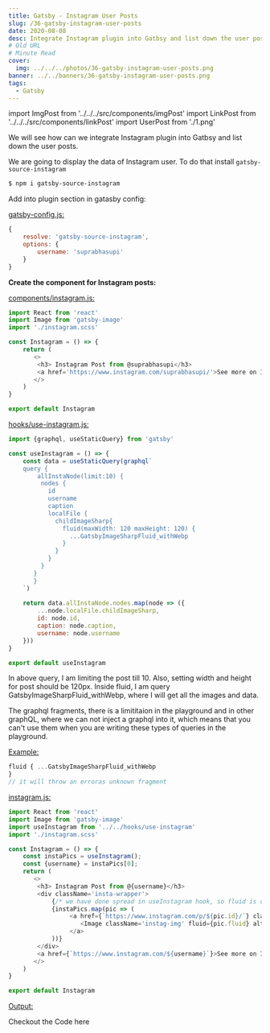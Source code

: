 ```yaml
---
title: Gatsby - Instagram User Posts
slug: /36-gatsby-instagram-user-posts
date: 2020-08-08
desc: Integrate Instagram plugin into Gatbsy and list down the user posts.
# Old URL
# Minute Read
cover:
  img: ../../../photos/36-gatsby-instagram-user-posts.png
banner: ../../banners/36-gatsby-instagram-user-posts.png
tags:
  - Gatsby
---
```


import ImgPost from '../../../src/components/imgPost'
import LinkPost from '../../../src/components/linkPost'
import UserPost from './1.png'

We will see how can we integrate Instagram plugin into Gatbsy and list down the user posts.

We are going to display the data of Instagram user. To do that install `gatsby-source-instagram`

```sh
$ npm i gatsby-source-instagram
```

Add into plugin section in gatasby config:

<u>gatsby-config.js:</u>

```js
{
	resolve: 'gatsby-source-instagram',
	options: {
		username: 'suprabhasupi'
	}
}
```

**Create the component for Instagram posts:**

<u>components/instagram.js:</u>

```js
import React from 'react'
import Image from 'gatsby-image'
import './instagram.scss'

const Instagram = () => {
    return (
       <>
        <h3> Instagram Post from @suprabhasupi</h3>
        <a href='https://www.instagram.com/suprabhasupi/'>See more on Instagram &rarr;</a>
       </>
    )
}

export default Instagram
```

<u>hooks/use-instagram.js:</u>

```js
import {graphql, useStaticQuery} from 'gatsby'

const useInstagram = () => {
    const data = useStaticQuery(graphql`
    query {
        allInstaNode(limit:10) {
         nodes {
           id
           username
           caption
           localFile {
             childImageSharp{
               fluid(maxWidth: 120 maxHeight: 120) {
                 ...GatsbyImageSharpFluid_withWebp
               }
             }
           }
         }
       }
       }
    `)
    
    return data.allInstaNode.nodes.map(node => ({
        ...node.localFile.childImageSharp,
        id: node.id,
        caption: node.caption,
        username: node.username
    }))
}

export default useInstagram
```

In above query, I am limiting the post till 10. Also, setting width and height for post should be 120px. Inside fluid, I am query GatsbyImageSharpFluid_withWebp, where I will get all the images and data.

The graphql fragments, there is a limititaion in the playground and in other graphQL, where we can not inject a graphql into it, which means that you can't use them when you are writing these types of queries in the playground.

<u>Example:</u>

```js
fluid { ...GatsbyImageSharpFluid_withWebp
}
// it will throw an erroras unknown fragment
```

<u>instagram.js:</u>

```js
import React from 'react'
import Image from 'gatsby-image'
import useInstagram from '../../hooks/use-instagram'
import './instagram.scss'

const Instagram = () => {
    const instaPics = useInstagram();
    const {username} = instaPics[0];
    return (
       <>
        <h3> Instagram Post from @{username}</h3>
        <div className='insta-wrapper'>
            {/* we have done spread in useInstagram hook, so fluid is on top */}
            {instaPics.map(pic => (
                 <a href={`https://www.instagram.com/p/${pic.id}/`} className='instagram_pic' target='_blank'>
                    <Image className='instag-img' fluid={pic.fluid} alt={pic.caption} />
                 </a>
            ))}
        </div>
        <a href={`https://www.instagram.com/${username}`}>See more on Instagram &rarr;</a>
       </>
    )
}

export default Instagram
```

<u>Output:</u>

<ImgPost src={UserPost} alt='instagram user posts gatsby' width={60} />

Checkout the Code here <LinkPost href='https://github.com/suprabhasupi/gatsby-intro/commit/de4c17a1a8ae22e3eed111d82cf8069d1d5775d1' name='@github' />




